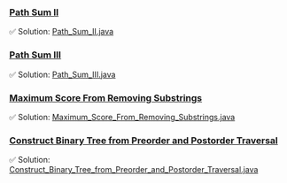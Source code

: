 ### [Path Sum II](https://leetcode.com/problems/path-sum-ii/description/)
✅ Solution: [Path_Sum_II.java](Path_Sum_II.java)

### [Path Sum III](https://leetcode.com/problems/path-sum-iii/description/)
✅ Solution: [Path_Sum_III.java](Path_Sum_III.java)

### [Maximum Score From Removing Substrings](https://leetcode.com/problems/maximum-score-from-removing-substrings/description/)
✅ Solution: [Maximum_Score_From_Removing_Substrings.java](Maximum_Score_From_Removing_Substrings.java)

### [Construct Binary Tree from Preorder and Postorder Traversal](https://leetcode.com/problems/construct-binary-tree-from-preorder-and-postorder-traversal/description/)
✅ Solution: [Construct_Binary_Tree_from_Preorder_and_Postorder_Traversal.java](Construct_Binary_Tree_from_Preorder_and_Postorder_Traversal.java)

